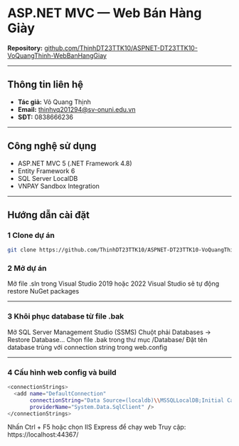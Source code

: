 ﻿# ASP.NET MVC — Web Bán Hàng Giày

**Repository:** [github.com/ThinhDT23TTK10/ASPNET-DT23TTK10-VoQuangThinh-WebBanHangGiay](https://github.com/ThinhDT23TTK10/ASPNET-DT23TTK10-VoQuangThinh-WebBanHangGiay)

---

## Thông tin liên hệ
- **Tác giả:** Võ Quang Thịnh  
- **Email:** thinhvq201294@sv-onuni.edu.vn  
- **SĐT:** 0838666236  

---

## Công nghệ sử dụng
- ASP.NET MVC 5 (.NET Framework 4.8)  
- Entity Framework 6  
- SQL Server LocalDB  
- VNPAY Sandbox Integration  

---

## Hướng dẫn cài đặt

### 1️ Clone dự án
```bash
git clone https://github.com/ThinhDT23TTK10/ASPNET-DT23TTK10-VoQuangThinh-WebBanHangGiay.git
```
### 2 Mở dự án
Mở file .sln trong Visual Studio 2019 hoặc 2022
Visual Studio sẽ tự động restore NuGet packages

---
### 3 Khôi phục database từ file .bak
Mở SQL Server Management Studio (SSMS)
Chuột phải Databases → Restore Database...
Chọn file .bak trong thư mục /Database/
Đặt tên database trùng với connection string trong web.config

---
### 4 Cấu hình web config và build
```bash
<connectionStrings>
  <add name="DefaultConnection"
       connectionString="Data Source=(localdb)\\MSSQLLocalDB;Initial Catalog=BanHangThoiTrangMVC;Integrated Security=True;MultipleActiveResultSets=True"
       providerName="System.Data.SqlClient" />
</connectionStrings>
```
Nhấn Ctrl + F5 hoặc chọn IIS Express để chạy web
Truy cập: https://localhost:44367/
